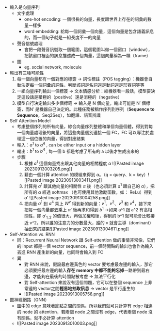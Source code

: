 * 輸入是向量序列
	* 文字處理
		* one-hot encoding: 一個很長的向量，長度跟世界上存在的詞彙的數量一樣多
		* word embedding: 給每一個詞彙一個向量，這個向量是包含語義訊息的，而一個句子就是一組長度不一的向量
	* 聲音信號處理
		* 會把一段聲音訊號取一個範圍，這個範圍叫做一個窗口（window），把該窗口裡面的訊息描述成一個向量，這個向量稱為一幀（frame）
	* 圖
		* eg. social network, molecule
* 輸出有三種可能性
	1. 每一個向量都有一個對應的標簽 → 詞性標註（POS tagging）：機器會自動決定每一個詞彙的詞性，判斷該詞是名詞還是動詞還是形容詞等等
	2. 一組向量序列輸出一個標簽 → 文本情感分析：給機器看一段話，模型要決定這段話是積極的（positive）還是消極的（negative）
	3. 模型自行決定輸出多少個標籤 → 輸入是 N 個向量，輸出可能是 N′ 個標簽，而N′ 是機器自己決定的。此種任務被稱作序列到序列（**Sequence to Sequence**，Seq2Seq），如翻譯、語音辨識
* Self Attention Model
	* 考慮整個序列的所有向量，綜合向量序列整體和單個向量個體，得到對每一個向量處理後的向量，將這些向量個別連接一個 FC，FC 可以專注於處理這一個位置的向量，得到對應結果
	* 輸入：$a^1$ to $a^4$ , can be either input or a hidden layer
	* 輸出：$b^1$ to $b^4$ , 每一個 b 都是考慮了所有的 a 以後才生成出來的
	* 步驟
		1. 根據 $a^1$ 這個向量找出跟其他向量的相關程度 $\alpha$ ![[Pasted image 20230913003205.png]]
		2. 藉由一個計算 attention 的模組來得到 $α$。（q = query、k = key）![[Pasted image 20230913003411.png]]
		3. 計算完 $a^1$ 跟其他向量的相關性 $α$ 後（也必須計算 $a^1$ 跟自己的 $α$），把所有的 $α$ 經過 softmax （也可使用其他激勵函數，如： ReLu）得到 $α'$ ![[Pasted image 20230913004258.png]]
		4. 把向量 $a^1$ 到 $a^4$ 乘上 $W^v$ 得到新的向量：$v^1$、$v^2$、$v^3$ 和 $v^4$，接下來把每一個向量都去乘上 $α'$ 後再求和得到 $b^1$ →如果 a^1 跟 a^2 有高相關性，即 $α'_{1,2}$ 的值很大，再做加權和後，得到的 b^1 就可能會比較接近 v^2。所以誰的注意力的分數最大，誰的 v 就會主導（dominant） 抽出來的結果![[Pasted image 20230913004611.png]]
* Self-Attention vs. RNN
	* 同：Recurrent Neural Network 跟 Self-attention 做的事情非常像，它們的 input 都是一個 vector sequence，前一個時間點的輸出也會作為輸入丟進 RNN 產生新的向量，也同時會輸入到 FC
	* 異
		* 對 RNN 來說，假設最右邊黃色的 vector 要考慮最左邊的輸入，那它必須要把最左邊的輸入**存在 memory 中都不能夠忘掉**一路帶到最右邊，才能夠在最後的時間點被考慮 → 無法平行化
		- 對 Self-attention 來說沒有這個問題，它可以在整個 sequence 上非常遠的 vector之間**輕易地抽取訊息** → vector 是平行產生的
		- ![[Pasted image 20230913005756.png]]
* 圖神經網路（GNN）
	* 圖中的 edge 意味著節點之間的關係，所以我們就可只計算有 edge 相連的 node 的 attention，若兩個 node 之間沒有 edge，代表兩個 node 沒有關係，就不必計算 attention
	* ![[Pasted image 20230913010003.png]]

